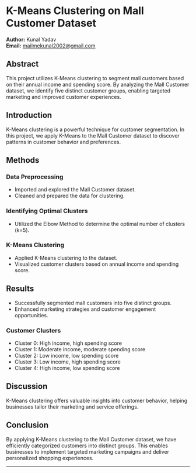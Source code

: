 # K-Means Clustering on Mall Customer Dataset

**Author:** Kunal Yadav  
**Email:** mailmekunal2002@gmail.com

## Abstract

This project utilizes K-Means clustering to segment mall customers based on their annual income and spending score. By analyzing the Mall Customer dataset, we identify five distinct customer groups, enabling targeted marketing and improved customer experiences.

## Introduction

K-Means clustering is a powerful technique for customer segmentation. In this project, we apply K-Means to the Mall Customer dataset to discover patterns in customer behavior and preferences.

## Methods

### Data Preprocessing

- Imported and explored the Mall Customer dataset.
- Cleaned and prepared the data for clustering.

### Identifying Optimal Clusters

- Utilized the Elbow Method to determine the optimal number of clusters (k=5).

### K-Means Clustering

- Applied K-Means clustering to the dataset.
- Visualized customer clusters based on annual income and spending score.

## Results

- Successfully segmented mall customers into five distinct groups.
- Enhanced marketing strategies and customer engagement opportunities.

### Customer Clusters

- Cluster 0: High income, high spending score
- Cluster 1: Moderate income, moderate spending score
- Cluster 2: Low income, low spending score
- Cluster 3: Low income, high spending score
- Cluster 4: High income, low spending score

## Discussion

K-Means clustering offers valuable insights into customer behavior, helping businesses tailor their marketing and service offerings.

## Conclusion

By applying K-Means clustering to the Mall Customer dataset, we have efficiently categorized customers into distinct groups. This enables businesses to implement targeted marketing campaigns and deliver personalized shopping experiences.

---
